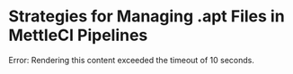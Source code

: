 # Strategies for Managing .apt Files in MettleCI Pipelines

Error: Rendering this content exceeded the timeout of 10 seconds.